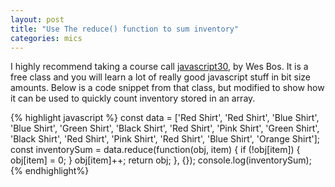 ```yaml
---
layout: post
title: "Use The reduce() function to sum inventory"
categories: mics
---
```


I highly recommend taking a course call <a href="https://javascript30.com/">javascript30</a>, by Wes Bos. It is a free class and you will learn a lot of really good javascript stuff in bit size amounts. Below is a code snippet from that class, but modified to show how it can be used to quickly count inventory stored in an array. 

{% highlight javascript %}
	const data = ['Red Shirt', 'Red Shirt', 'Blue Shirt', 
				'Blue Shirt', 'Green Shirt', 'Black Shirt', 'Red Shirt',
				 'Pink Shirt', 'Green Shirt', 'Black Shirt', 'Red Shirt',
				 'Pink Shirt', 'Red Shirt', 'Blue Shirt', 'Orange Shirt'];
const inventorySum = data.reduce(function(obj, item) {
  if (!obj[item]) {
    obj[item] = 0;
  }
  obj[item]++;
  return obj;
}, {});
console.log(inventorySum);
{% endhighlight%}
 

